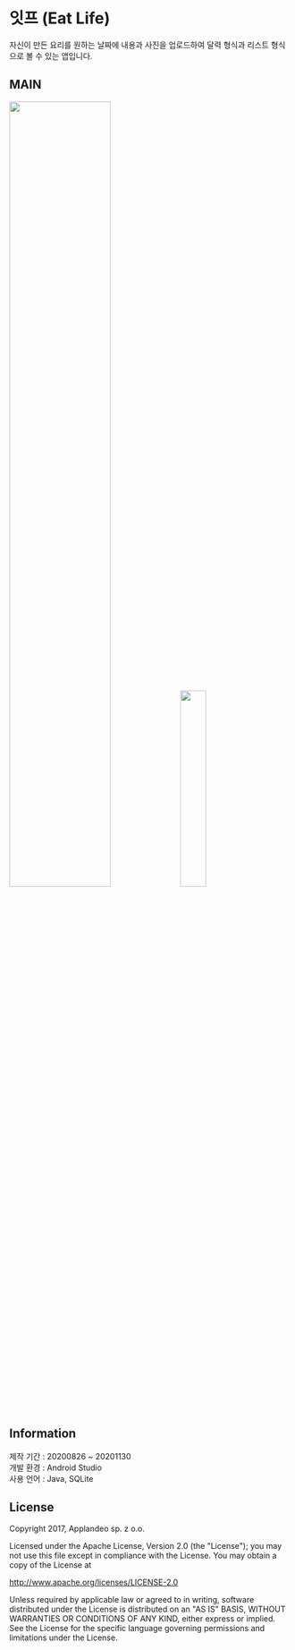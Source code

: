<h1>잇프 (Eat Life)</h1>
자신이 만든 요리를 원하는 날짜에 내용과 사진을 업로드하여 달력 형식과 리스트 형식으로 볼 수 있는 앱입니다.  

<h2>MAIN</h2> 
<img src="https://user-images.githubusercontent.com/46524540/100886461-3541c000-34f7-11eb-8d64-9bbeee899816.png" width="60%"></img>
<img src="https://user-images.githubusercontent.com/46524540/109502931-f95dcd00-7adc-11eb-8e0d-216ea7c9b052.gif" width="30%"></img>  

<h2>Information</h2>

제작 기간 : 20200826 ~ 20201130  
개발 환경 : Android Studio  
사용 언어 : Java, SQLite  

<h2>License</h2>

Copyright 2017, Applandeo sp. z o.o.

Licensed under the Apache License, Version 2.0 (the "License");
you may not use this file except in compliance with the License.
You may obtain a copy of the License at

   http://www.apache.org/licenses/LICENSE-2.0

Unless required by applicable law or agreed to in writing, software
distributed under the License is distributed on an "AS IS" BASIS,
WITHOUT WARRANTIES OR CONDITIONS OF ANY KIND, either express or implied.
See the License for the specific language governing permissions and
limitations under the License.
